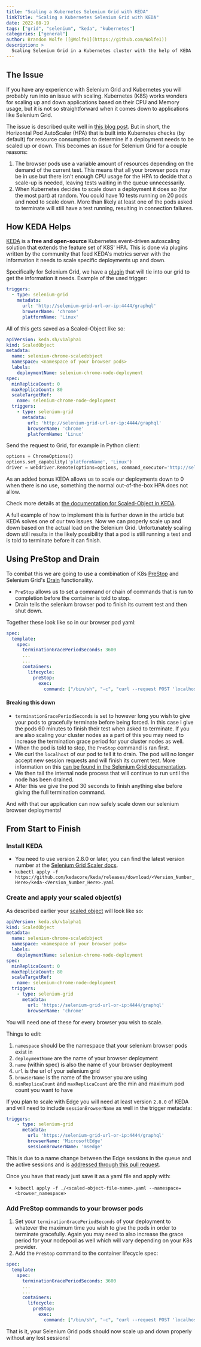 ```yaml
---
title: "Scaling a Kubernetes Selenium Grid with KEDA"
linkTitle: "Scaling a Kubernetes Selenium Grid with KEDA"
date: 2022-08-19
tags: ["grid", "selenium", "keda", "kubernetes"]
categories: ["general"]
author: Brandon Wolfe ([@Wolfe1](https://github.com/Wolfe1))
description: >
  Scaling Selenium Grid in a Kubernetes cluster with the help of KEDA
---
```


## The Issue

If you have any experience with Selenium Grid and Kubernetes you will probably
run into an issue with scaling. Kubernetes (K8S) works wonders for scaling up and 
down applications based on their CPU and Memory usage, but it is not so 
straightforward when it comes down to applications like Selenium Grid.

The issue is described quite well in [this blog post](https://sahajamit.medium.com/spinning-up-your-own-auto-scalable-selenium-grid-in-kubernetes-part-2-15b11f228ed8).
But in short, the Horizontal Pod AutoScaler (HPA) that is built into 
Kubernetes checks (by default) for resource consumption to determine 
if a deployment needs to be scaled up or down. This becomes an issue 
for Selenium Grid for a couple reasons:

1. The browser pods use a variable amount of resources depending on 
the demand of the current test. This means that all your browser pods 
may be in use but there isn't enough CPU usage for the HPA to decide 
that a scale-up is needed, leaving tests waiting in the queue unnecessarily.
2. When Kubernetes decides to scale down a deployment it does so 
(for the most part) at random. You could have 10 tests running on 
20 pods and need to scale down. More than likely at least one of 
the pods asked to terminate will still have a test running, resulting 
in connection failures.

## How KEDA Helps

[KEDA](https://keda.sh/) is a **free and open-source** Kubernetes 
event-driven autoscaling solution that extends the feature set of 
K8S' HPA. This is done via plugins written by the community that 
feed KEDA's metrics server with the information it needs to scale 
specific deployments up and down.

Specifically for Selenium Grid, we have a [plugin](https://keda.sh/docs/latest/scalers/selenium-grid-scaler/) 
that will tie into our grid to get the information it needs. Example of the used trigger:

```yml
triggers:
  - type: selenium-grid
    metadata:
      url: 'http://selenium-grid-url-or-ip:4444/graphql'
      browserName: 'chrome'
      platformName: 'Linux'
```

All of this gets saved as a Scaled-Object like so:

```yml
apiVersion: keda.sh/v1alpha1
kind: ScaledObject
metadata:
  name: selenium-chrome-scaledobject
  namespace: <namespace of your browser pods>
  labels:
    deploymentName: selenium-chrome-node-deployment
spec:
  minReplicaCount: 0
  maxReplicaCount: 80
  scaleTargetRef:
    name: selenium-chrome-node-deployment
  triggers:
    - type: selenium-grid
      metadata:
        url: 'http://selenium-grid-url-or-ip:4444/graphql'
        browserName: 'chrome'
        platformName: 'Linux'
```

Send the request to Grid, for example in Python client:

```python
options = ChromeOptions()
options.set_capability('platformName', 'Linux')
driver = webdriver.Remote(options=options, command_executor='http://selenium-grid-url-or-ip:4444/wd/hub')
```

As an added bonus KEDA allows us to scale our deployments down to 
0 when there is no use, something the normal out-of-the-box HPA 
does not allow.

Check more details at [the documentation for Scaled-Object in KEDA](https://keda.sh/docs/latest/concepts/scaling-deployments/).

A full example of how to implement this is further down in the article 
but KEDA solves one of our two issues. Now we can properly scale up and 
down based on the actual load on the Selenium Grid. Unfortunately scaling 
down still results in the likely possibility that a pod is still running 
a test and is told to terminate before it can finish.

## Using PreStop and Drain

To combat this we are going to use a combination of K8s 
[PreStop](https://kubernetes.io/docs/concepts/containers/container-lifecycle-hooks/#container-hooks) 
and Selenium Grid's [Drain](https://www.selenium.dev/documentation/grid/advanced_features/endpoints/#drain-node) 
functionality.

- `PreStop` allows us to set a command or chain of commands that is run to completion before the container is told to stop.
- Drain tells the selenium browser pod to finish its current test and then shut down.

Together these look like so in our browser pod yaml:

```yml
spec:
  template:
    spec:
      terminationGracePeriodSeconds: 3600
      ...
      ...
      containers:
        lifecycle:
          preStop:
            exec:
              command: ["/bin/sh", "-c", "curl --request POST 'localhost:5555/se/grid/node/drain' --header 'X-REGISTRATION-SECRET;'; tail --pid=$(pgrep -f '[n]ode --bind-host false --config /opt/selenium/config.toml') -f /dev/null; sleep 30s"]
```

#### Breaking this down

- `terminationGracePeriodSeconds` is set to however long you wish to give your 
pods to gracefully terminate before being forced. In this case I give the pods 
60 minutes to finish their test when asked to terminate. If you are also scaling 
your cluster nodes as a part of this you may need to increase the termination 
grace period for your cluster nodes as well.
- When the pod is told to stop, the `PreStop` command is ran first.
- We curl the `localhost` of our pod to tell it to drain. The pod will no 
longer accept new session requests and will finish its current test. More
 information on this [can be found in the Selenium Grid documentation](https://www.selenium.dev/documentation/grid/advanced_features/endpoints/#drain).
- We then tail the internal node process that will continue to run until the node has been drained.
- After this we give the pod 30 seconds to finish anything else before giving the full termination command.

And with that our application can now safely scale down our selenium browser deployments!

## From Start to Finish

### Install KEDA

- You need to use version 2.8.0 or later, you can find the latest version number at the 
[Selenium Grid Scaler docs](https://keda.sh/docs/latest/scalers/selenium-grid-scaler/).
- `kubectl apply -f https://github.com/kedacore/keda/releases/download/<Version_Number_Here>/keda-<Version_Number_Here>.yaml`

### Create and apply your scaled object(s)

As described earlier your [scaled object](https://keda.sh/docs/latest/scalers/selenium-grid-scaler/) will look like so:

```yml
apiVersion: keda.sh/v1alpha1
kind: ScaledObject
metadata:
  name: selenium-chrome-scaledobject
  namespace: <namespace of your browser pods>
  labels:
    deploymentName: selenium-chrome-node-deployment
spec:
  minReplicaCount: 0
  maxReplicaCount: 80
  scaleTargetRef:
    name: selenium-chrome-node-deployment
  triggers:
    - type: selenium-grid
      metadata:
        url: 'https://selenium-grid-url-or-ip:4444/graphql'
        browserName: 'chrome'
```
You will need one of these for every browser you wish to scale.

Things to edit:

1. `namespace` should be the namespace that your selenium browser pods exist in
2. `deploymentName` are the name of your browser deployment
3. `name` (within spec) is also the name of your browser deployment
4. `url` is the url of your selenium grid
5. `browserName` is the name of the browser you are using
6. `minReplicaCount` and `maxReplicaCount` are the min and maximum pod count you want to have

If you plan to scale with Edge you will need at least version `2.8.0` of KEDA and will 
need to include `sessionBrowserName` as well in the trigger metadata:

```yml
triggers:
    - type: selenium-grid
      metadata:
        url: 'https://selenium-grid-url-or-ip:4444/graphql'
        browserName: 'MicrosoftEdge'
        sessionBrowserName: 'msedge'
```

This is due to a name change between the Edge sessions in the queue and the active 
sessions and is [addressed through this pull request](https://github.com/kedacore/keda/pull/3062).

Once you have that ready just save it as a yaml file and apply with:
- `kubectl apply -f ./<scaled-object-file-name>.yaml --namespace=<browser_namespace>`

### Add PreStop commands to your browser pods

1. Set your `terminationGracePeriodSeconds` of your deployment to whatever the maximum 
time you wish to give the pods in order to terminate gracefully. Again you may need to 
also increase the grace period for your nodepool as well which will vary depending on 
your K8s provider.
2. Add the `PreStop` command to the container lifecycle spec:

```yml
spec:
  template:
    spec:
      terminationGracePeriodSeconds: 3600
      ...
      ...
      containers:
        lifecycle:
          preStop:
            exec:
              command: ["/bin/sh", "-c", "curl --request POST 'localhost:5555/se/grid/node/drain' --header 'X-REGISTRATION-SECRET;'; tail --pid=$(pgrep -f '[n]ode --bind-host false --config /opt/selenium/config.toml') -f /dev/null; sleep 30s"]
```

That is it, your Selenium Grid pods should now scale up and down properly without any lost sessions!